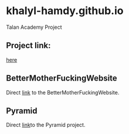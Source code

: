 # khalyl-hamdy.github.io
Talan Academy Project

## Project link:
[here](https://khalyl-hamdy.github.io/)
## BetterMotherFuckingWebsite 
Direct [link](https://khalyl-hamdy.github.io/BetterMotherFuckingWebsite/bmfw.html) to the BetterMotherFuckingWebsite.
## Pyramid
Direct [link](https://khalyl-hamdy.github.io/Pyramid/index.html)to the Pyramid project.
